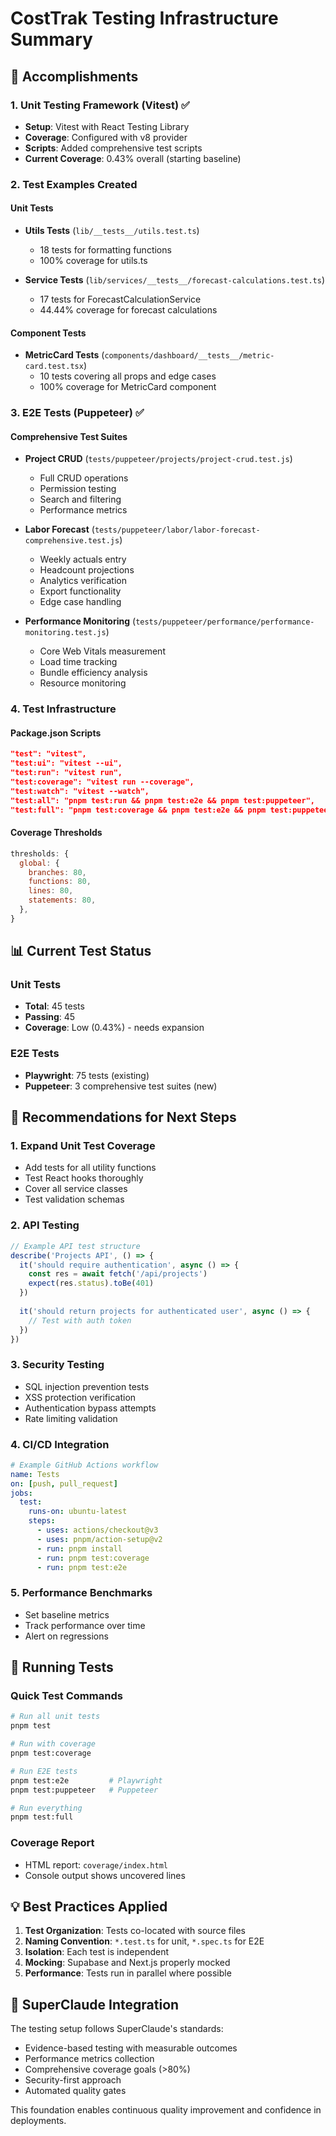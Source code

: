 # CostTrak Testing Infrastructure Summary

## 🚀 Accomplishments

### 1. Unit Testing Framework (Vitest) ✅
- **Setup**: Vitest with React Testing Library
- **Coverage**: Configured with v8 provider
- **Scripts**: Added comprehensive test scripts
- **Current Coverage**: 0.43% overall (starting baseline)

### 2. Test Examples Created

#### Unit Tests
- **Utils Tests** (`lib/__tests__/utils.test.ts`)
  - 18 tests for formatting functions
  - 100% coverage for utils.ts
  
- **Service Tests** (`lib/services/__tests__/forecast-calculations.test.ts`)
  - 17 tests for ForecastCalculationService
  - 44.44% coverage for forecast calculations

#### Component Tests  
- **MetricCard Tests** (`components/dashboard/__tests__/metric-card.test.tsx`)
  - 10 tests covering all props and edge cases
  - 100% coverage for MetricCard component

### 3. E2E Tests (Puppeteer) ✅

#### Comprehensive Test Suites
- **Project CRUD** (`tests/puppeteer/projects/project-crud.test.js`)
  - Full CRUD operations
  - Permission testing
  - Search and filtering
  - Performance metrics

- **Labor Forecast** (`tests/puppeteer/labor/labor-forecast-comprehensive.test.js`)
  - Weekly actuals entry
  - Headcount projections
  - Analytics verification
  - Export functionality
  - Edge case handling

- **Performance Monitoring** (`tests/puppeteer/performance/performance-monitoring.test.js`)
  - Core Web Vitals measurement
  - Load time tracking
  - Bundle efficiency analysis
  - Resource monitoring

### 4. Test Infrastructure

#### Package.json Scripts
```json
"test": "vitest",
"test:ui": "vitest --ui",
"test:run": "vitest run",
"test:coverage": "vitest run --coverage",
"test:watch": "vitest --watch",
"test:all": "pnpm test:run && pnpm test:e2e && pnpm test:puppeteer",
"test:full": "pnpm test:coverage && pnpm test:e2e && pnpm test:puppeteer && pnpm test:puppeteer:performance"
```

#### Coverage Thresholds
```javascript
thresholds: {
  global: {
    branches: 80,
    functions: 80,
    lines: 80,
    statements: 80,
  },
}
```

## 📊 Current Test Status

### Unit Tests
- **Total**: 45 tests
- **Passing**: 45
- **Coverage**: Low (0.43%) - needs expansion

### E2E Tests
- **Playwright**: 75 tests (existing)
- **Puppeteer**: 3 comprehensive test suites (new)

## 🎯 Recommendations for Next Steps

### 1. Expand Unit Test Coverage
- Add tests for all utility functions
- Test React hooks thoroughly
- Cover all service classes
- Test validation schemas

### 2. API Testing
```typescript
// Example API test structure
describe('Projects API', () => {
  it('should require authentication', async () => {
    const res = await fetch('/api/projects')
    expect(res.status).toBe(401)
  })
  
  it('should return projects for authenticated user', async () => {
    // Test with auth token
  })
})
```

### 3. Security Testing
- SQL injection prevention tests
- XSS protection verification
- Authentication bypass attempts
- Rate limiting validation

### 4. CI/CD Integration
```yaml
# Example GitHub Actions workflow
name: Tests
on: [push, pull_request]
jobs:
  test:
    runs-on: ubuntu-latest
    steps:
      - uses: actions/checkout@v3
      - uses: pnpm/action-setup@v2
      - run: pnpm install
      - run: pnpm test:coverage
      - run: pnpm test:e2e
```

### 5. Performance Benchmarks
- Set baseline metrics
- Track performance over time
- Alert on regressions

## 🔧 Running Tests

### Quick Test Commands
```bash
# Run all unit tests
pnpm test

# Run with coverage
pnpm test:coverage

# Run E2E tests
pnpm test:e2e         # Playwright
pnpm test:puppeteer   # Puppeteer

# Run everything
pnpm test:full
```

### Coverage Report
- HTML report: `coverage/index.html`
- Console output shows uncovered lines

## 💡 Best Practices Applied

1. **Test Organization**: Tests co-located with source files
2. **Naming Convention**: `*.test.ts` for unit, `*.spec.ts` for E2E
3. **Isolation**: Each test is independent
4. **Mocking**: Supabase and Next.js properly mocked
5. **Performance**: Tests run in parallel where possible

## 🚀 SuperClaude Integration

The testing setup follows SuperClaude's standards:
- Evidence-based testing with measurable outcomes
- Performance metrics collection
- Comprehensive coverage goals (>80%)
- Security-first approach
- Automated quality gates

This foundation enables continuous quality improvement and confidence in deployments.